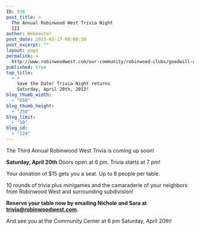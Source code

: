 ```yaml
---
ID: 938
post_title: >
  The Annual Robinwood West Trivia Night
  III
author: Webmaster
post_date: 2013-03-17 00:00:30
post_excerpt: ""
layout: page
permalink: >
  http://www.robinwoodwest.com/our-community/robinwood-clubs/goodwill-club/trivia-night-2013/
published: true
top_title:
  - >
    Save the Date! Trivia Night returns
    Saturday, April 20th, 2013!
blog_thumb_width:
  - "650"
blog_thumb_height:
  - "250"
blog_limit:
  - "10"
blog_id:
  - "124"
---
```

The Third Annual Robinwood West Trivia is coming up soon!

<b>Saturday, April 20th</b>
Doors open at 6 pm. Trivia starts at 7 pm!

Your donation of $15 gets you a seat. Up to 8 people per table.

10 rounds of trivia plus minigames and the camaraderie of your neighbors from Robinwood West and surrounding subdivision!

<b>Reserve your table now by emailing Nichole and Sara at trivia@robinwoodwest.com.</b>

And see you at the Community Center at 6 pm Saturday, April 20th!